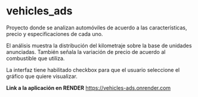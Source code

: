 # vehicles_ads

Proyecto donde se analizan automóviles de acuerdo a las características, precio y especificaciones de cada uno.

El análisis muestra la distribución del kilometraje sobre la base de unidades anunciadas.
También señala la variación de precio de acuerdo al combustible que utiliza.

La interfaz tiene habilitado checkbox para que el usuario seleccione el gráfico que quiere visualizar.

**Link a la aplicación en RENDER** https://vehicles-ads.onrender.com
